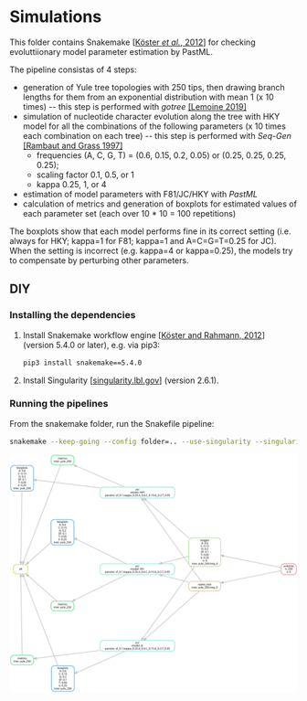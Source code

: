 # Simulations

This folder contains Snakemake [[Köster *et al.*, 2012](https://doi.org/10.1093/bioinformatics/bts480)] 
for checking evoluttiionary model parameter estimation by PastML.

The pipeline consistas of 4 steps:

* generation of Yule tree topologies with 250 tips, then drawing branch lengths for them from an exponential distribution with mean 1 (x 10 times) -- this step is performed with _gotree_ [[Lemoine 2019]](https://github.com/fredericlemoine/gotree)    
* simulation of nucleotide character evolution along the tree with HKY model for all the combinations of the following parameters (x 10 times each combination on each tree) -- this step is performed with _Seq-Gen_ [[Rambaut and Grass 1997]](https://doi.org/10.1093/bioinformatics/13.3.235)
    * frequencies (A, C, G, T) = (0.6, 0.15, 0.2, 0.05) or (0.25, 0.25, 0.25, 0.25);
    * scaling factor 0.1, 0.5, or 1
    * kappa 0.25, 1, or 4
* estimation of model parameters with F81/JC/HKY with _PastML_
* calculation of  metrics and generation of boxplots for estimated values of each parameter set (each over 10 * 10 = 100 repetitions)

The boxplots show that each model performs fine in its correct setting (i.e. always for HKY; kappa=1 for F81; kappa=1 and A=C=G=T=0.25 for JC). 
When the setting is incorrect (e.g. kappa=4 or kappa=0.25), the models try to compensate by perturbing other parameters.


## DIY

### Installing the dependencies
1. Install Snakemake workflow engine [[Köster and Rahmann, 2012](https://academic.oup.com/bioinformatics/article/28/19/2520/290322)] (version 5.4.0 or later), e.g. via pip3:
    ```bash
    pip3 install snakemake==5.4.0
    ```
2. Install Singularity [[singularity.lbl.gov](https://singularity.lbl.gov/)] (version 2.6.1).

### Running the pipelines

From the snakemake folder, run the Snakefile pipeline:

```bash
snakemake --keep-going --config folder=.. --use-singularity --singularity-args "--home ~"
```
![pipeline](snakemake/pipeline.svg)